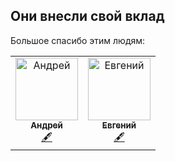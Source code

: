 ## Они внесли свой вклад
Большое спасибо этим людям:

<!-- ALL-CONTRIBUTORS-LIST:START - Do not remove or modify this section -->
<!-- prettier-ignore -->
<table><tr><td align="center"><a href="https://github.com/Sabrjkee}"><img src="https://avatars0.githubusercontent.com/u/42741840?s=460&v=4" width="100px;" alt="Андрей"/><br/><sub><b>Андрей</b></sub></a><br/><a href="#content-Sabrjkee" title="Content">🖋</a></td><td align="center"><a href="https://github.com/Karnet011}"><img src="https://avatars0.githubusercontent.com/u/41126690?s=460&v=4" width="100px;" alt="Евгений"/><br/><sub><b>Евгений</b></sub></a><br/><a href="#content-Karnet011" title="Content">🖋</a></td></tr></table>
<!-- ALL-CONTRIBUTORS-LIST:END -->
